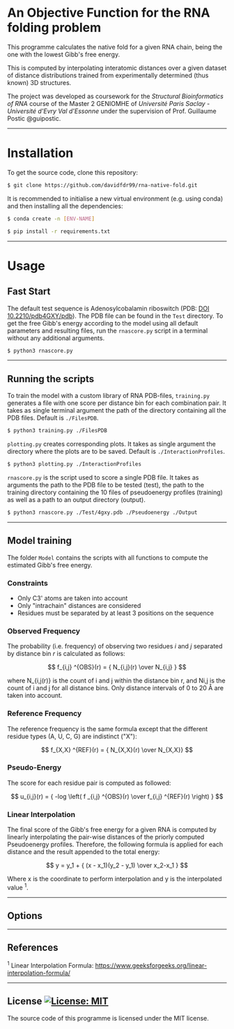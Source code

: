 An Objective Function for the RNA folding problem
============
This programme calculates the native fold for a given RNA chain, being the one with the lowest Gibb's free energy. 

This is computed by interpolating interatomic distances over a given dataset of distance distributions trained from experimentally determined (thus known) 3D structures.

The project was developed as coursework for the *Structural Bioinformatics of RNA* course of the Master 2 GENIOMHE of *Université Paris Saclay - Université d'Evry Val d'Essonne* under the supervision of Prof. Guillaume Postic @guipostic.

---
# Installation 

To get the source code, clone this repository:
```bash
$ git clone https://github.com/davidfdr99/rna-native-fold.git
```
It is recommended to initialise a new virtual environment (e.g. using conda) and then installing all the dependencies:

```bash
$ conda create -n [ENV-NAME]
```
```bash
$ pip install -r requirements.txt
```
---
# Usage

## Fast Start

The default test sequence is Adenosylcobalamin riboswitch (PDB: [DOI 10.2210/pdb4GXY/pdb](https://10.2210/pdb4GXY/pdb)). The PDB file can be found in the `Test` directory. To get the free Gibb's energy according to the model using all default parameters and resulting files, run the `rnascore.py` script in a terminal without any additional arguments.
```bash
$ python3 rnascore.py
```

---
## Running the scripts

To train the model with a custom library of RNA PDB-files, `training.py` generates a file with one score per distance bin for each combination pair. It takes as single terminal argument the path of the directory containing all the PDB files. Default is `./FilesPDB`.
```bash
$ python3 training.py ./FilesPDB
```

`plotting.py` creates corresponding plots. It takes as single argument the directory where the plots are to be saved. Default is `./InteractionProfiles`.
```bash
$ python3 plotting.py ./InteractionProfiles
```

`rnascore.py` is the script used to score a single PDB file. It takes as arguments the path to the PDB file to be tested (test), the path to the training directory containing the 10 files of pseudoenergy profiles (training) as well as a path to an output directory (output).

```bash
$ python3 rnascore.py ./Test/4gxy.pdb ./Pseudoenergy ./Output
```

---
## Model training

The folder `Model` contains the scripts with all functions to compute the estimated Gibb's free energy. 

### Constraints

* Only C3' atoms are taken into account
* Only "intrachain" distances are considered
* Residues must be separated by at least 3 positions on the sequence

### Observed Frequency

The probability (i.e. frequency) of observing two residues *i* and *j* separated by distance bin *r* is calculated as follows:

$$ f_{i,j} ^{OBS}(r) = { N_{i,j}(r) \over N_{i,j} } $$

where N_{i,j(r)} is the count of i and j within the distance bin r, and Ni,j is the count of i and j for
all distance bins. Only distance intervals of 0 to 20 Å are taken into account.

### Reference Frequency

The reference frequency is the same formula except that the different residue types (A, U, C, G) are indistinct ("X"):

$$ f_{X,X} ^{REF}(r) = { N_{X,X}(r) \over N_{X,X}} $$

### Pseudo-Energy

The score for each residue pair is computed as followed:

$$ u_{i,j}(r) = { -log \left( f _{i,j} ^{OBS}(r) \over f_{i,j} ^{REF}(r) \right) } $$

### Linear Interpolation

The final score of the Gibb's free energy for a given RNA is computed by linearly interpolating the pair-wise distances of the priorly computed Pseudoenergy profiles. Therefore, the following formula is applied for each distance and the result appended to the total energy:

$$ y = y_1 + { (x - x_1)(y_2 - y_1) \over x_2-x_1 } $$

Where x is the coordinate to perform interpolation and
y is the interpolated value $^1$.

---
## Options


---
## References

$^1$ Linear Interpolation Formula: https://www.geeksforgeeks.org/linear-interpolation-formula/ 

---
## License [![License: MIT](https://img.shields.io/badge/License-MIT-yellow.svg)](https://opensource.org/licenses/MIT)

The source code of this programme is licensed under the MIT license.